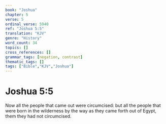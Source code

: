 ```yaml
---
book: "Joshua"
chapter: 5
verse: 5
ordinal_verse: 5940
ref: "Joshua 5:5"
translation: "KJV"
genre: "History"
word_count: 34
topics: []
cross_references: []
grammar_tags: [negation, contrast]
thematic_tags: []
tags: ["Bible","KJV","Joshua"]
---
```


# Joshua 5:5

Now all the people that came out were circumcised: but all the people that were born in the wilderness by the way as they came forth out of Egypt, them they had not circumcised.
